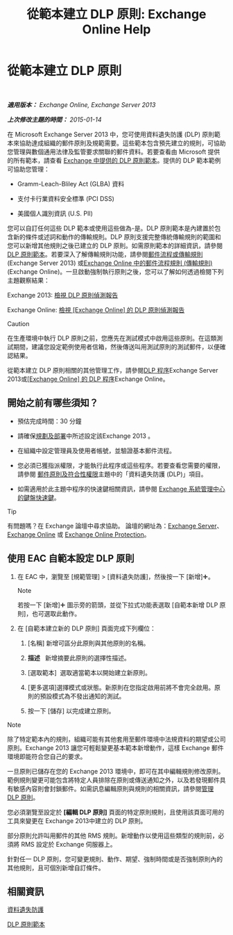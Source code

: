 ﻿---
title: '從範本建立 DLP 原則: Exchange Online Help'
TOCTitle: 從範本建立 DLP 原則
ms:assetid: 4432ef8b-6108-48d3-b2af-43ef5b40d2bc
ms:mtpsurl: https://technet.microsoft.com/zh-tw/library/JJ150515(v=EXCHG.150)
ms:contentKeyID: 50472274
ms.date: 05/23/2018
mtps_version: v=EXCHG.150
ms.translationtype: MT
---

# 從範本建立 DLP 原則

 

_**適用版本：** Exchange Online, Exchange Server 2013_

_**上次修改主題的時間：** 2015-01-14_

在 Microsoft Exchange Server 2013 中，您可使用資料遺失防護 (DLP) 原則範本來協助達成組織的郵件原則及規範需要。這些範本包含預先建立的規則，可協助您管理與數個通用法律及監管要求關聯的郵件資料。若要查看由 Microsoft 提供的所有範本，請查看 [Exchange 中提供的 DLP 原則範本](dlp-policy-templates-supplied-in-exchange-exchange-2013-help.md)。提供的 DLP 範本範例可協助您管理：

  - Gramm-Leach-Bliley Act (GLBA) 資料

  - 支付卡行業資料安全標準 (PCI DSS)

  - 美國個人識別資訊 (U.S. PII)

您可以自訂任何這些 DLP 範本或使用這些做為-是。DLP 原則範本是內建置於包含新的條件或述詞和動作的傳輸規則。DLP 原則支援完整傳統傳輸規則的範圍和您可以新增其他規則之後已建立的 DLP 原則。如需原則範本的詳細資訊，請參閱[DLP 原則範本](dlp-policy-templates-exchange-2013-help.md)。若要深入了解傳輸規則功能，請參閱[郵件流程或傳輸規則](mail-flow-rules-transport-rules-in-exchange-2013-exchange-2013-help.md) (Exchange Server 2013) 或[Exchange Online 中的郵件流程規則 (傳輸規則)](https://technet.microsoft.com/zh-tw/library/jj919238\(v=exchg.150\)) (Exchange Online)。一旦啟動強制執行原則之後，您可以了解如何透過檢閱下列主題觀察結果：

Exchange 2013: [檢視 DLP 原則偵測報告](view-dlp-policy-detection-reports-exchange-2013-help.md)

Exchange Online: [檢視 \[Exchange Online\] 的 DLP 原則偵測報告](https://technet.microsoft.com/zh-tw/library/dn904484\(v=exchg.150\))


> [!CAUTION]  
> 在生產環境中執行 DLP 原則之前，您應先在測試模式中啟用這些原則。在這類測試期間，建議您設定範例使用者信箱，然後傳送叫用測試原則的測試郵件，以便確認結果。




從範本建立 DLP 原則相關的其他管理工作，請參閱[DLP 程序](dlp-procedures-exchange-2013-help.md)Exchange Server 2013或[\[Exchange Online\] 的 DLP 程序](https://technet.microsoft.com/zh-tw/library/jj938003\(v=exchg.150\))Exchange Online。

## 開始之前有哪些須知？

  - 預估完成時間：30 分鐘

  - 請確保[規劃及部署](planning-and-deployment-for-exchange-2013-installation-instructions.md)中所述設定該Exchange 2013 。

  - 在組織中設定管理員及使用者帳號，並驗證基本郵件流程。

  - 您必須已獲指派權限，才能執行此程序或這些程序。若要查看您需要的權限，請參閱 [郵件原則及符合性權限](messaging-policy-and-compliance-permissions-exchange-2013-help.md)主題中的「資料遺失防護 (DLP)」項目。

  - 如需適用於此主題中程序的快速鍵相關資訊，請參閱 [Exchange 系統管理中心的鍵盤快速鍵](keyboard-shortcuts-in-the-exchange-admin-center-exchange-online-protection-help.md)。


> [!TIP]  
> 有問題嗎？在 Exchange 論壇中尋求協助。 論壇的網址為：<a href="https://go.microsoft.com/fwlink/p/?linkid=60612">Exchange Server</a>、 <a href="https://go.microsoft.com/fwlink/p/?linkid=267542">Exchange Online</a> 或 <a href="https://go.microsoft.com/fwlink/p/?linkid=285351">Exchange Online Protection</a>。




## 使用 EAC 自範本設定 DLP 原則

1.  在 EAC 中，瀏覽至 \[規範管理\] \> \[資料遺失防護\]，然後按一下 \[新增\]![加入圖示](images/JJ218640.c1e75329-d6d7-4073-a27d-498590bbb558(EXCHG.150).gif "加入圖示")。
    
    > [!NOTE]  
    > 若按一下 [新增]<img src="images/JJ218640.c1e75329-d6d7-4073-a27d-498590bbb558(EXCHG.150).gif" title="加入圖示" alt="加入圖示" /> 圖示旁的箭頭，並從下拉式功能表選取 [自範本新增 DLP 原則]，也可選取此動作。


2.  在 \[自範本建立新的 DLP 原則\] 頁面完成下列欄位：
    
    1.  \[名稱\] 新增可區分此原則與其他原則的名稱。
    
    2.  **描述**   新增摘要此原則的選擇性描述。
    
    3.  \[選取範本\]  選取適當範本以開始建立新原則。
    
    4.  \[更多選項\]選擇模式或狀態。新原則在您指定啟用前將不會完全啟用。原則的預設模式為不發出通知的測試。
    
    5.  按一下 \[儲存\] 以完成建立原則。


> [!NOTE]  
> 除了特定範本內的規則，組織可能有其他套用至郵件環境中法規資料的期望或公司原則。Exchange 2013 讓您可輕鬆變更基本範本新增動作，這樣 Exchange 郵件環境即能符合您自己的要求。




一旦原則已儲存在您的 Exchange 2013 環境中，即可在其中編輯規則修改原則。範例規則變更可能包含將特定人員排除在原則或傳送通知之外，以及若發現郵件具有敏感內容則會封鎖郵件。如需訊息編輯原則與規則的相關資訊，請參閱[管理 DLP 原則](manage-dlp-policies-exchange-2013-help.md)。

您必須瀏覽至設定於 **\[編輯 DLP 原則\]** 頁面的特定原則規則，且使用該頁面可用的工具來變更在 Exchange 2013中建立的 DLP 原則。

部分原則允許叫用郵件的其他 RMS 規則。新增動作以使用這些類型的規則前，必須將 RMS 設定於 Exchange 伺服器上。

針對任一 DLP 原則，您可變更規則、動作、期望、強制時間或是否強制原則內的其他規則，且可個別新增自訂條件。

## 相關資訊

[資料遺失防護](technical-overview-of-dlp-data-loss-prevention-in-exchange.md)

[DLP 原則範本](dlp-policy-templates-exchange-2013-help.md)

